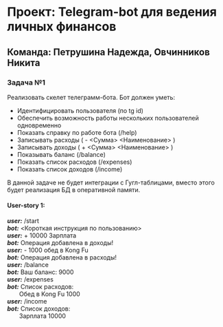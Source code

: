 # Проект: Telegram-bot для ведения личных финансов

## Команда: Петрушина Надежда, Овчинников Никита

### Задача №1
Реализовать скелет телеграмм-бота. Бот должен уметь:
* Идентифицировать пользователя (по tg id)
* Обеспечить возможность работы нескольких пользователей одновременно
* Показать справку по работе бота (/help)
* Записывать расходы ( - <Сумма> <Наименование> )
* Записывать доходы ( + <Сумма> <Наименование> )
* Показывать баланс (/balance)
* Показать список расходов (/expenses)
* Показать список доходов (/income)

В данной задаче не будет интеграции с Гугл-таблицами,
вместо этого будет реализация БД в оперативной памяти.

#### User-story 1:
***user:***  /start\
***bot:*** <Короткая инструкция по пользованию>\
***user:*** + 10000 Зарплата\
***bot:*** Операция добавлена в доходы!\
***user:*** - 1000 обед в Kong Fu\
***bot:*** Операция добавлена в расходы!\
***user:*** /balance\
***bot:*** Ваш баланс: 9000\
***user:*** /expenses\
***bot:*** Список расходов:\
&emsp;&emsp;Обед в Kong Fu 1000\
***user:*** /income\
***bot:*** Список доходов:\
&emsp;&emsp;Зарплата 10000




